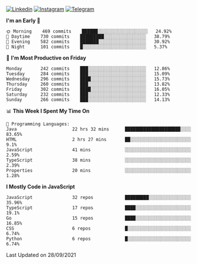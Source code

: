 [![Linkedin](https://img.shields.io/badge/-Archie-blue?style=flat-square&labelColor=gray&logo=Linkedin&logoColor=white&link=https://www.linkedin.com/in/archisdi)](https://www.linkedin.com/in/archisdi)
[![Instagram](https://img.shields.io/badge/-@archisdi-orange?style=flat-square&labelColor=gray&logo=Instagram&logoColor=white&link=https://www.instagram.com/archisdi)](https://www.instagram.com/archisdi)
[![Telegram](https://img.shields.io/badge/-aai-informational?style=flat-square&labelColor=gray&logo=telegram&logoColor=white&link=https://t.me/archisdi)](https://t.me/archisdi)

<!--START_SECTION:waka-->
**I'm an Early 🐤** 

```text
🌞 Morning    469 commits    ██████░░░░░░░░░░░░░░░░░░░   24.92% 
🌆 Daytime    730 commits    █████████░░░░░░░░░░░░░░░░   38.79% 
🌃 Evening    582 commits    ███████░░░░░░░░░░░░░░░░░░   30.92% 
🌙 Night      101 commits    █░░░░░░░░░░░░░░░░░░░░░░░░   5.37%

```
📅 **I'm Most Productive on Friday** 

```text
Monday       242 commits    ███░░░░░░░░░░░░░░░░░░░░░░   12.86% 
Tuesday      284 commits    ███░░░░░░░░░░░░░░░░░░░░░░   15.09% 
Wednesday    296 commits    ████░░░░░░░░░░░░░░░░░░░░░   15.73% 
Thursday     260 commits    ███░░░░░░░░░░░░░░░░░░░░░░   13.82% 
Friday       302 commits    ████░░░░░░░░░░░░░░░░░░░░░   16.05% 
Saturday     232 commits    ███░░░░░░░░░░░░░░░░░░░░░░   12.33% 
Sunday       266 commits    ███░░░░░░░░░░░░░░░░░░░░░░   14.13%

```


📊 **This Week I Spent My Time On** 

```text
💬 Programming Languages: 
Java                     22 hrs 32 mins      █████████████████████░░░░   83.65% 
HTML                     2 hrs 27 mins       ██░░░░░░░░░░░░░░░░░░░░░░░   9.1% 
JavaScript               41 mins             ░░░░░░░░░░░░░░░░░░░░░░░░░   2.59% 
TypeScript               38 mins             ░░░░░░░░░░░░░░░░░░░░░░░░░   2.39% 
Properties               20 mins             ░░░░░░░░░░░░░░░░░░░░░░░░░   1.28%

```

**I Mostly Code in JavaScript** 

```text
JavaScript               32 repos            █████████░░░░░░░░░░░░░░░░   35.96% 
TypeScript               17 repos            ████░░░░░░░░░░░░░░░░░░░░░   19.1% 
Go                       15 repos            ████░░░░░░░░░░░░░░░░░░░░░   16.85% 
CSS                      6 repos             █░░░░░░░░░░░░░░░░░░░░░░░░   6.74% 
Python                   6 repos             █░░░░░░░░░░░░░░░░░░░░░░░░   6.74%

```



 Last Updated on 28/09/2021
<!--END_SECTION:waka-->